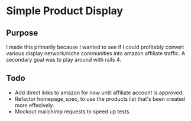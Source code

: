 Simple Product Display
======================

Purpose
-------
I made this primarily because I wanted to see if I could profitably convert
various display network/niche communities into amazon affiliate traffic. A
secondary goal was to play around with rails 4.


Todo
----

* Add direct links to amazon for now until affiliate account is approved. 
* Refactor homepage_spec, to use the products list that's been created more
  effecively. 
* Mockout mailchimp requests to speed up tests.

